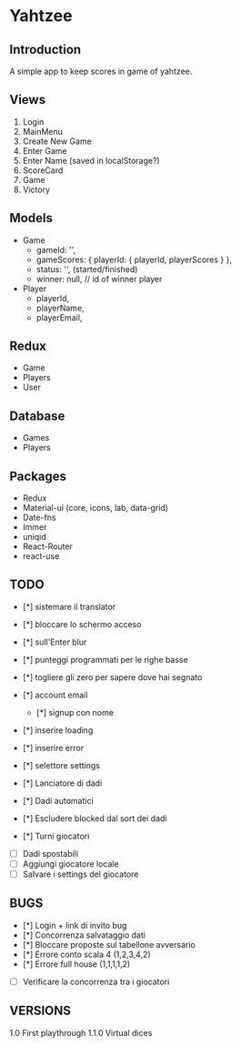 # Yahtzee
## Introduction

A simple app to keep scores in game of yahtzee.

##  Views

1. Login
2. MainMenu
  1. Create New Game
  2. Enter Game
  3. Enter Name (saved in localStorage?)
3. ScoreCard
  1. Game
4. Victory

## Models

* Game
  * gameId: '',
  * gameScores: { playerId: { playerId, playerScores } },
  * status: '', (started/finished)
  * winner: null, // id of winner player
* Player
  * playerId,
  * playerName,
  * playerEmail,

## Redux

* Game
* Players
* User

## Database

* Games
* Players

## Packages

* Redux
* Material-ui (core, icons, lab, data-grid)
* Date-fns
* Immer
* uniqid
* React-Router
* react-use

## TODO

- [*] sistemare il translator
- [*] bloccare lo schermo acceso
- [*] sull'Enter blur
- [*] punteggi programmati per le righe basse
- [*] togliere gli zero per sapere dove hai segnato 
- [*] account email
  - [*] signup con nome
- [*] inserire loading 
- [*] inserire error
- [*] selettore settings

- [*] Lanciatore di dadi
- [*] Dadi automatici
- [*] Escludere blocked dal sort dei dadi
- [*] Turni giocatori
- [ ] Dadi spostabili
- [ ] Aggiungi giocatore locale
- [ ] Salvare i settings del giocatore
## BUGS
- [*] Login + link di invito bug
- [*] Concorrenza salvataggio dati
- [*] Bloccare proposte sul tabellone avversario
- [*] Errore conto scala 4 (1,2,3,4,2)
- [*] Errore full house (1,1,1,1,2)
- [ ] Verificare la concorrenza tra i giocatori
## VERSIONS

1.0 First playthrough
1.1.0 Virtual dices
